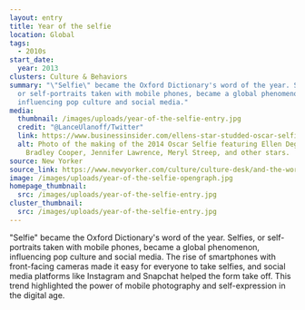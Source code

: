 ```yaml
---
layout: entry
title: Year of the selfie
location: Global
tags:
  - 2010s
start_date:
  year: 2013
clusters: Culture & Behaviors
summary: "\"Selfie\" became the Oxford Dictionary's word of the year. Selfies,
  or self-portraits taken with mobile phones, became a global phenomenon,
  influencing pop culture and social media."
media:
  thumbnail: /images/uploads/year-of-the-selfie-entry.jpg
  credit: "@LanceUlanoff/Twitter"
  link: https://www.businessinsider.com/ellens-star-studded-oscar-selfie-2014-3
  alt: Photo of the making of the 2014 Oscar Selfie featuring Ellen Degeneres,
    Bradley Cooper, Jennifer Lawrence, Meryl Streep, and other stars.
source: New Yorker
source_link: https://www.newyorker.com/culture/culture-desk/and-the-word-of-the-year-is
image: /images/uploads/year-of-the-selfie-opengraph.jpg
homepage_thumbnail:
  src: /images/uploads/year-of-the-selfie-entry.jpg
cluster_thumbnail:
  src: /images/uploads/year-of-the-selfie-entry.jpg
---
```

"Selfie" became the Oxford Dictionary's word of the year. Selfies, or self-portraits taken with mobile phones, became a global phenomenon, influencing pop culture and social media. The rise of smartphones with front-facing cameras made it easy for everyone to take selfies, and social media platforms like Instagram and Snapchat helped the form take off. This trend highlighted the power of mobile photography and self-expression in the digital age.